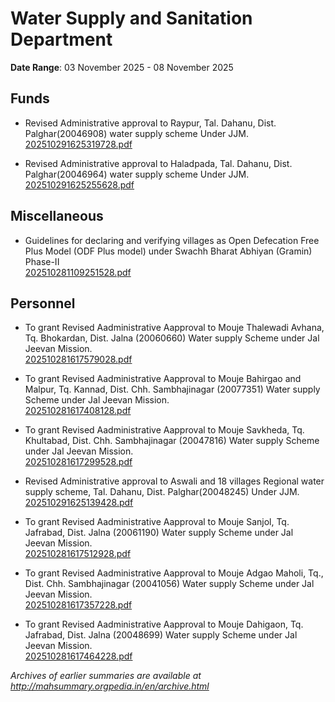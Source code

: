 # Water Supply and Sanitation Department

**Date Range**: 03 November 2025 - 08 November 2025


## Funds
- Revised Administrative approval to Raypur, Tal. Dahanu, Dist. Palghar(20046908) water supply scheme Under JJM.\
  [202510291625319728.pdf](https://gr.maharashtra.gov.in/Site/Upload/Government%20Resolutions/English/202510291625319728.pdf)

- Revised Administrative approval to Haladpada, Tal. Dahanu, Dist. Palghar(20046964) water supply scheme Under JJM.\
  [202510291625255628.pdf](https://gr.maharashtra.gov.in/Site/Upload/Government%20Resolutions/English/202510291625255628.pdf)

## Miscellaneous
- Guidelines for declaring and verifying villages as Open Defecation Free Plus  Model (ODF Plus model) under Swachh Bharat Abhiyan (Gramin) Phase-II\
  [202510281109251528.pdf](https://gr.maharashtra.gov.in/Site/Upload/Government%20Resolutions/English/202510281109251528.pdf)

## Personnel
- To grant Revised Aadministrative Aapproval to Mouje Thalewadi Avhana, Tq. Bhokardan, Dist. Jalna (20060660)  Water supply Scheme under Jal Jeevan Mission.\
  [202510281617579028.pdf](https://gr.maharashtra.gov.in/Site/Upload/Government%20Resolutions/English/202510281617579028.pdf)

- To grant Revised Aadministrative Aapproval to Mouje Bahirgao and Malpur, Tq. Kannad, Dist. Chh. Sambhajinagar (20077351)  Water supply Scheme under Jal Jeevan Mission.\
  [202510281617408128.pdf](https://gr.maharashtra.gov.in/Site/Upload/Government%20Resolutions/English/202510281617408128.pdf)

- To grant Revised Aadministrative Aapproval to Mouje Savkheda, Tq. Khultabad, Dist. Chh. Sambhajinagar (20047816)  Water supply Scheme under Jal Jeevan Mission.\
  [202510281617299528.pdf](https://gr.maharashtra.gov.in/Site/Upload/Government%20Resolutions/English/202510281617299528.pdf)

- Revised Administrative approval to Aswali and 18 villages Regional water supply scheme, Tal. Dahanu, Dist. Palghar(20048245) Under JJM.\
  [202510291625139428.pdf](https://gr.maharashtra.gov.in/Site/Upload/Government%20Resolutions/English/202510291625139428.pdf)

- To grant Revised Aadministrative Aapproval to Mouje Sanjol, Tq. Jafrabad, Dist. Jalna (20061190)  Water supply Scheme under Jal Jeevan Mission.\
  [202510281617512928.pdf](https://gr.maharashtra.gov.in/Site/Upload/Government%20Resolutions/English/202510281617512928.pdf)

- To grant Revised Aadministrative Aapproval to Mouje Adgao Maholi, Tq., Dist. Chh. Sambhajinagar (20041056)  Water supply Scheme under Jal Jeevan Mission.\
  [202510281617357228.pdf](https://gr.maharashtra.gov.in/Site/Upload/Government%20Resolutions/English/202510281617357228.pdf)

- To grant Revised Aadministrative Aapproval to Mouje Dahigaon, Tq. Jafrabad, Dist. Jalna (20048699)  Water supply Scheme under Jal Jeevan Mission.\
  [202510281617464228.pdf](https://gr.maharashtra.gov.in/Site/Upload/Government%20Resolutions/English/202510281617464228.pdf)


*Archives of earlier summaries are available at http://mahsummary.orgpedia.in/en/archive.html*